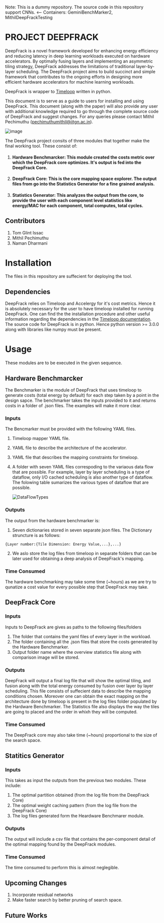 Note: This is a dummy repository. The source code in this repository support CNNs. <-- Containers: GeminiBenchMarker2, MithilDeepFrackTesting  

# PROJECT DEEPFRACK 
DeepFrack is a novel framework developed for enhancing energy efficiency and reducing latency in deep learning workloads executed on hardware accelerators. By optimally fusing layers and implementing an asymmetric tiling strategy, DeepFrack addresses the limitations of traditional layer-by-layer scheduling. The DeepFrack project aims to build succinct and simple framework that contributes to the ongoing efforts in designing more efficient hardware accelerators for machine learning workloads.  

DeepFrack is wrapper to [Timeloop](https://timeloop.csail.mit.edu/timeloop) written in python.

This document is to serve as a guide to users for installing and using DeepFrack. This document (along with the paper) will also provide any user with additional knowledge required to go through the complete source code of DeepFrack and suggest changes. For any queries please contact Mithil Pechimuthu (pechimuthumithil@iitgn.ac.in).  

![image](https://github.com/PechimuthuMithil/DeepFrack_temp/assets/119656326/ae79b3ce-aa0f-45d5-b8d6-ec0e7591f1f4)  

The DeepFrack project consits of three modules that together make the final working tool. These consist of:
1) #### Hardware Benchmarcker: This module created the costs metric over which the DeepFrack core optimizes. It's output is fed into the DeepFrack Core.  
2) #### DeepFrack Core: This is the core mapping space explorer. The output files from go into the Statistics Generator for a fine grained analysis.  
3) #### Statistics Generator: This analyzes the output from the core, to provide the user with each component level statistics like energy/MAC for each component, total computes, total cycles.   

## Contributors
1) Tom Glint Issac  
2) Mithil Pechimuthu  
3) Naman Dharmani
   
# Installation
The files in this repository are suffecient for deploying the tool.  

## Dependencies
DeepFrack relies on Timeloop and Accelergy for it's cost metrics. Hence it is absolutely necessary for the user to have timeloop installed for running DeepFrack. One can find the the installation procedure and other useful information regarding the dependencies in the [Timeloop documentation](https://timeloop.csail.mit.edu/timeloop/installation).  
The source code for DeepFrack is in python. Hence python version >= 3.0.0 along with libraries like numpy must be present.  

# Usage
These modules are to be executed in the given sequence.  
## Hardware Benchmarcker
The Benchmarker is the module of DeepFrack that uses timeloop to generate costs (total energy by default) for each step taken by a point in the design sapce. The benchmarker takes the inputs provided to it and returns costs in a folder of .json files. The examples will make it more clear.  
### Inputs
The Bencmarker must be provided with the following YAML files.
1) Timeloop mapper YAML file.
2) YAML file to describe the architecture of the accelerator.
3) YAML file that describes the mapping constraints for timeloop.
4) A folder with seven YAML files correspoding to the variaous data flow that are possible. For example, layer by layer scheduling is a type of dataflow, only I/O cached scheduling is also another type of dataflow. The folowing table sumarizes the various types of dataflow that are possible.

    
   ![DataFlowTypes](https://github.com/PechimuthuMithil/DeepFrack_temp/assets/119656326/f0b04ded-3d74-47d0-892c-944d82c775be)

### Outputs  
The output from the hardware benchmarker is:  
1) Seven dictionaries stored in seven separate json files. The Dictionary struncture is as follows:  
```
{Layer number:{Tile Dimension: Energy Value,...},...}
```
2) We aslo store the log files from timeloop in separate folders that can be later used for obtaining a deep analysis of DeepFrack's mapping.

### Time Consumed
The hardware benchmarking may take some time (~hours) as we are try to qunatize a cost value for every possible step that DeepFrack may take.  

## DeepFrack Core
### Inputs
Inputs to DeepFrack are gives as paths to the following files/folders  
1) The folder that contains the yaml files of every layer in the workload.  
2) The folder containing all the .json files that store the costs generated by the Hardware Benchmarker.  
3) Output folder name where the overview statistics file along with comparison image will be stored.

### Outputs
DeepFrack will output a final log file that will show the optimal tiling, and fusion along with the total energy consumed by fusion over layer by layer scheduling. This file consists of suffecient data to describe the mapping conditions chosen. Moreover one can obtain the exact mapping on the architecture done by timeloop is present in the log files folder populated by the Hardware Benchmarker.  The Statistics file also displays the way the tiles are going to placed and the order in whixh they will be computed.         

### Time Consumed
The DeepFrack core may also take time (~hours) proportional to the size of the search space.  

## Statitics Generator
### Inputs
This takes as input the outputs from the previous two modules. These include:  
1) The optimal partition obtained (from the log file from the DeepFrack Core)
2) The optimal weight caching pattern (from the log file from the DeepFrack Core)
3) The log files generated form the Heardware Benchmarer module.

### Outputs  
The output will include a csv file that contains the per-component detail of the optimal mapping found by the DeepFrack modules.  

### Time Consumed  
The time consumed to perform this is almost neglegible. 

## Upcoming Changes
1) Incorporate residual networks 
2) Make faster search by better pruning of search space.

## Future Works


